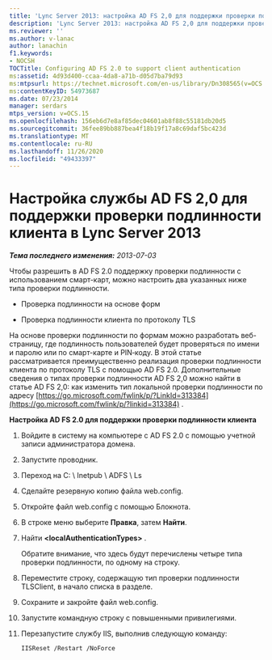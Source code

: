 ```yaml
---
title: 'Lync Server 2013: настройка AD FS 2,0 для поддержки проверки подлинности клиента'
description: 'Lync Server 2013: настройка AD FS 2,0 для поддержки проверки подлинности клиента.'
ms.reviewer: ''
ms.author: v-lanac
author: lanachin
f1.keywords:
- NOCSH
TOCTitle: Configuring AD FS 2.0 to support client authentication
ms:assetid: 4d93d400-ccaa-4da8-a71b-d05d7ba79d93
ms:mtpsurl: https://technet.microsoft.com/en-us/library/Dn308565(v=OCS.15)
ms:contentKeyID: 54973687
ms.date: 07/23/2014
manager: serdars
mtps_version: v=OCS.15
ms.openlocfilehash: 156eb6d7e8af85dec04601ab8f88c55181db20d5
ms.sourcegitcommit: 36fee89bb887bea4f18b19f17a8c69daf5bc423d
ms.translationtype: MT
ms.contentlocale: ru-RU
ms.lasthandoff: 11/26/2020
ms.locfileid: "49433397"
---
```

# <a name="configuring-ad-fs-20-to-support-client-authentication-in-lync-server-2013"></a>Настройка службы AD FS 2,0 для поддержки проверки подлинности клиента в Lync Server 2013

<div data-xmlns="http://www.w3.org/1999/xhtml">

<div class="topic" data-xmlns="http://www.w3.org/1999/xhtml" data-msxsl="urn:schemas-microsoft-com:xslt" data-cs="https://msdn.microsoft.com/">

<div data-asp="https://msdn2.microsoft.com/asp">



</div>

<div id="mainSection">

<div id="mainBody">

<span> </span>

_**Тема последнего изменения:** 2013-07-03_

Чтобы разрешить в AD FS 2.0 поддержку проверки подлинности с использованием смарт-карт, можно настроить два указанных ниже типа проверки подлинности.

  - Проверка подлинности на основе форм

  - Проверка подлинности клиента по протоколу TLS

На основе проверки подлинности по формам можно разработать веб-страницу, где подлинность пользователей будет проверяться по имени и паролю или по смарт-карте и PIN‑коду. В этой статье рассматривается преимущественно реализация проверки подлинности клиента по протоколу TLS с помощью AD FS 2.0. Дополнительные сведения о типах проверки подлинности AD FS 2,0 можно найти в статье AD FS 2,0: как изменить тип локальной проверки подлинности по адресу [https://go.microsoft.com/fwlink/p/?LinkId=313384](https://go.microsoft.com/fwlink/p/?linkid=313384) .

<div>


**Настройка AD FS 2.0 для поддержки проверки подлинности клиента**

1.  Войдите в систему на компьютере с AD FS 2.0 с помощью учетной записи администратора домена.

2.  Запустите проводник.

3.  Переход на C: \\ Inetpub \\ ADFS \\ Ls

4.  Сделайте резервную копию файла web.config.

5.  Откройте файл web.config с помощью Блокнота.

6.  В строке меню выберите **Правка**, затем **Найти**.

7.  Найти **\<localAuthenticationTypes\>** .
    
    Обратите внимание, что здесь будут перечислены четыре типа проверки подлинности, по одному на строку.

8.  Переместите строку, содержащую тип проверки подлинности TLSClient, в начало списка в разделе.

9.  Сохраните и закройте файл web.config.

10. Запустите командную строку с повышенными привилегиями.

11. Перезапустите службу IIS, выполнив следующую команду:
    
        IISReset /Restart /NoForce

</div>

</div>

<span> </span>

</div>

</div>

</div>

